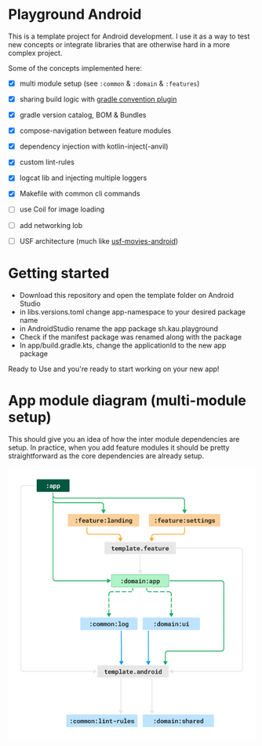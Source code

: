 # Playground Android

This is a template project for Android development. I use it as a way
to test new concepts or integrate libraries that are otherwise hard
in a more complex project.

Some of the concepts implemented here:

- [x] multi module setup (see `:common` & `:domain` & `:features`)
- [x] sharing build logic with [gradle convention plugin](https://docs.gradle.org/current/samples/sample_convention_plugins.html)
- [x] gradle version catalog, BOM & Bundles
- [x] compose-navigation between feature modules
- [x] dependency injection with kotlin-inject(-anvil)
- [x] custom lint-rules
- [x] logcat lib and injecting multiple loggers
- [x] Makefile with common cli commands
- [ ] use Coil for image loading 
- [ ] add networking lob
- [ ] USF architecture (much like [usf-movies-android](https://github.com/kaushikgopal/movies-usf-android))


# Getting started
- Download this repository and open the template folder on Android Studio
- in libs.versions.toml change app-namespace to your desired package name
- in AndroidStudio rename the app package sh.kau.playground
- Check if the manifest package was renamed along with the package
- In app/build.gradle.kts, change the applicationId to the new app package


Ready to Use and you're ready to start working on your new app!


# App module diagram (multi-module setup)

This should give you an idea of how the inter module dependencies are setup. 
In practice, when you add feature modules it should be pretty straightforward as the
core dependencies are already setup.

![App module diagram](./app-module-diagram.webp)